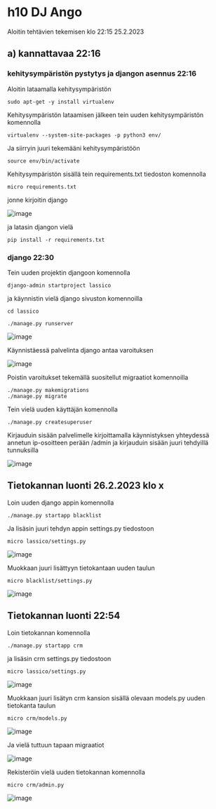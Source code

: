 # h10 DJ Ango 

Aloitin tehtävien tekemisen klo 22:15 25.2.2023

## a) kannattavaa 22:16

### kehitysympäristön pystytys ja djangon asennus 22:16

Aloitin lataamalla kehitysympäristön

    sudo apt-get -y install virtualenv

Kehitysympäristön lataamisen jälkeen tein uuden kehitysympäristön komennolla

    virtualenv --system-site-packages -p python3 env/

Ja siirryin juuri tekemääni kehitysympäristöön

    source env/bin/activate
    
Kehitysympäristön sisällä tein requirements.txt tiedoston komennolla

    micro requirements.txt

jonne kirjoitin django

![image](https://user-images.githubusercontent.com/112076377/221378149-641397df-7f18-4b10-b58a-d214ddc66c25.png)

ja latasin djangon vielä 

    pip install -r requirements.txt
    
### django 22:30

Tein uuden projektin djangoon komennolla

    django-admin startproject lassico
    
ja käynnistin vielä django sivuston komennoilla

    cd lassico
    
    ./manage.py runserver

![image](https://user-images.githubusercontent.com/112076377/221378622-6829f998-b01b-40c2-9cae-b75fab8ff2f1.png)

Käynnistäessä palvelinta django antaa varoituksen

![image](https://user-images.githubusercontent.com/112076377/221378832-70ac818b-cdae-414c-ad19-8aca318bb95c.png)

Poistin varoitukset tekemällä suositellut migraatiot komennoilla

    ./manage.py makemigrations
    ./manage.py migrate

Tein vielä uuden käyttäjän komennolla

    ./manage.py createsuperuser

Kirjauduin sisään palvelimelle kirjoittamalla käynnistyksen yhteydessä annetun ip-osoitteen perään /admin ja kirjauduin sisään juuri tehdyillä tunnuksilla

![image](https://user-images.githubusercontent.com/112076377/221378946-412f535e-9f5d-4486-8cb4-9107db9b7c43.png)

## Tietokannan luonti 26.2.2023 klo x

Loin uuden django appin komennolla

    ./manage.py startapp blacklist
    
Ja lisäsin juuri tehdyn appin settings.py tiedostoon

    micro lassico/settings.py
    
![image](https://user-images.githubusercontent.com/112076377/221409154-79e92ad9-ffbb-4d32-bb8b-12a36c57e1e9.png)

Muokkaan juuri lisättyyn tietokantaan uuden taulun 
    
    micro blacklist/settings.py
    
![image](https://user-images.githubusercontent.com/112076377/221409393-29f55c38-0e1f-4e7b-a3c7-455bacd3dafc.png)


## Tietokannan luonti 22:54 

Loin tietokannan komennolla

    ./manage.py startapp crm
    
ja lisäsin crm settings.py tiedostoon 

    micro lassico/settings.py

![image](https://user-images.githubusercontent.com/112076377/221379270-181dcefb-ff71-4525-843f-2cffa27b3b22.png)

Muokkaan juuri lisätyn crm kansion sisällä olevaan models.py uuden tietokanta taulun

    micro crm/models.py
    
![image](https://user-images.githubusercontent.com/112076377/221379406-b848bc3e-45e9-4242-b597-40adce1648aa.png)

Ja vielä tuttuun tapaan migraatiot

![image](https://user-images.githubusercontent.com/112076377/221379477-b31acc41-35ef-433b-b8c3-65c181db0f90.png)

Rekisteröin vielä uuden tietokannan komennolla

    micro crm/admin.py
    
![image](https://user-images.githubusercontent.com/112076377/221379524-bbd425d7-6e50-4b33-bd5c-8a096052f0c4.png)




